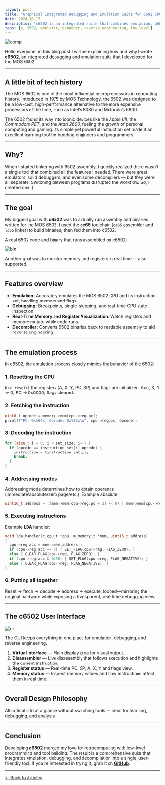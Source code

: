 ```yaml
---
layout: post
title: "Graphical Integrated Debugging and Emulation Suite for 6502 CPU in C"
date: 2024-10-17
description: "c6502 is an integrated suite that combines emulation, debugging, visualization and a simple decompiler for the MOS 6502."
tags: [c, 6502, emulator, debugger, reverse-engineering, low-level]
---
```


![comp](/assets/images/mos6502/comp.gif)

Hello everyone, in this blog post I will be explaining how and why I wrote **[c6502](https://github.com/lvntky/c6502)**, an integrated debugging and emulation suite that I developed for the MOS 6502.

---

## A little bit of tech history

The MOS 6502 is one of the most influential microprocessors in computing history. Introduced in 1975 by MOS Technology, the 6502 was designed to be a low-cost, high-performance alternative to the more expensive processors of the time, such as Intel’s 8080 and Motorola’s 6800.

The 6502 found its way into iconic devices like the *Apple I/II*, the *Commodore PET*, and the *Atari 2600*, fueling the growth of personal computing and gaming. Its simple yet powerful instruction set made it an excellent learning tool for budding engineers and programmers.

---

## Why?

When I started tinkering with 6502 assembly, I quickly realized there wasn’t a single tool that combined all the features I needed. There were great emulators, solid debuggers, and even some decompilers — but they were all separate. Switching between programs disrupted the workflow. So, I created one :)

---

## The goal

My biggest goal with **c6502** was to actually run assembly and binaries written for the MOS 6502. I used the **cc65** toolchain (`ca65` assembler and `ld65` linker) to build binaries, then fed them into c6502.

A real 6502 code and binary that runs assembled on c6502:

![bin](/assets/images/mos6502/bin.png)

Another goal was to monitor memory and registers in real time — also supported.

---

## Features overview

- **Emulation:** Accurately emulates the MOS 6502 CPU and its instruction set, handling memory and flags.  
- **Debugging:** Breakpoints, single-stepping, and real-time CPU state inspection.  
- **Real-Time Memory and Register Visualization:** Watch registers and memory mutate while code runs.  
- **Decompiler:** Converts 6502 binaries back to readable assembly to aid reverse engineering.

---

## The emulation process

In c6502, the emulation process closely mimics the behavior of the 6502:

### 1. Resetting the CPU

In `c_reset()` the registers (A, X, Y, PC, SP) and flags are initialized. Acc, X, Y → 0; PC → 0x0000; flags cleared.

### 2. Fetching the instruction

```c
uint8_t opcode = memory->mem[cpu->reg.pc];
printf("PC: 0x%04x, Opcode: 0x%02x\n", cpu->reg.pc, opcode);
```

### 3. Decoding the instruction

```c
for (size_t i = 0; i < set_size; i++) {
  if (opcode == instruction_set[i].opcode) {
    instruction = &instruction_set[i];
    break;
  }
}
```

### 4. Addressing modes

Addressing mode determines how to obtain operands (immediate/absolute/zero page/etc.). Example absolute:

```c
uint16_t address = ((mem->mem[cpu->reg.pc + 2] << 8) | mem->mem[cpu->reg.pc + 1]);
```

### 5. Executing instructions

Example **LDA** handler:

```c
void lda_handler(c_cpu_t *cpu, m_memory_t *mem, uint16_t address)
{
  cpu->reg.acc = mem->mem[address];
  if (cpu->reg.acc == 0) { SET_FLAG(cpu->reg, FLAG_ZERO); }
  else { CLEAR_FLAG(cpu->reg, FLAG_ZERO); }
  if (cpu->reg.acc & 0x80) { SET_FLAG(cpu->reg, FLAG_NEGATIVE); }
  else { CLEAR_FLAG(cpu->reg, FLAG_NEGATIVE); }
}
```

### 6. Putting all together

Reset → fetch → decode → address → execute, looped—mirroring the original hardware while exposing a transparent, real-time debugging view.

---

## The c6502 User Interface

![ui](/assets/images/mos6502/ui.png)

The GUI keeps everything in one place for emulation, debugging, and reverse engineering.

1. **Virtual interface** — Main display area for visual output.  
2. **Disassembler** — Live disassembly that follows execution and highlights the current instruction.  
3. **Register status** — Real-time PC, SP, A, X, Y and flags view.  
4. **Memory status** — Inspect memory values and how instructions affect them in real time.

---

## Overall Design Philosophy

All critical info at a glance without switching tools — ideal for learning, debugging, and analysis.

---

## Conclusion

Developing **c6502** merged my love for retrocomputing with low-level programming and tool building. The result is a comprehensive suite that integrates emulation, debugging, and decompilation into a single, user-friendly tool. If you’re interested in trying it, grab it on **[GitHub](https://github.com/lvntky/c6502)**.

---

[← Back to Articles](/)
